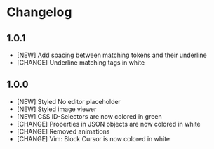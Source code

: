 Changelog
=========

1.0.1
-----
- [NEW] Add spacing between matching tokens and their underline
- [CHANGE] Underline matching tags in white

1.0.0
-----

- [NEW] Styled No editor placeholder
- [NEW] Styled image viewer
- [NEW] CSS ID-Selectors are now colored in green
- [CHANGE] Properties in JSON objects are now colored in white
- [CHANGE] Removed animations
- [CHANGE] Vim: Block Cursor is now colored in white
